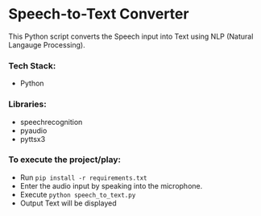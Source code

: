 # Speech-to-Text Converter
This Python script converts the Speech input into Text using NLP (Natural Langauge Processing).
### Tech Stack:
+ Python

### Libraries:
+ speechrecognition
+ pyaudio
+ pyttsx3

### To execute the project/play:
+ Run `pip install -r requirements.txt`
+ Enter the audio input by speaking into the microphone.
+ Execute `python speech_to_text.py`
+ Output Text will be displayed

